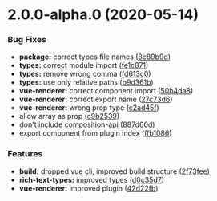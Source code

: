 # 2.0.0-alpha.0 (2020-05-14)


### Bug Fixes

* **package:** correct types file names ([8c89b9d](https://github.com/MarvinRudolph/storyblok-rich-text-renderer/commit/8c89b9dde1e87e37bc6c6c672fa96636cbffee37))
* **types:** correct module import ([fe1c871](https://github.com/MarvinRudolph/storyblok-rich-text-renderer/commit/fe1c8717fa947c975e1e5c1da0f9924a770cc133))
* **types:** remove wrong  comma ([fd613c0](https://github.com/MarvinRudolph/storyblok-rich-text-renderer/commit/fd613c006ebadf38116329866c10e385c70a57e8))
* **types:** use only relative paths ([b9d361b](https://github.com/MarvinRudolph/storyblok-rich-text-renderer/commit/b9d361bfc3e4b0b52ca4d9a36d38cdf635cb40b2))
* **vue-renderer:** correct component import ([50b4da8](https://github.com/MarvinRudolph/storyblok-rich-text-renderer/commit/50b4da87826d7855165d51a15b2b134191712a90))
* **vue-renderer:** correct export name ([27c73d6](https://github.com/MarvinRudolph/storyblok-rich-text-renderer/commit/27c73d68faec43d3c614975c581dc5a370b86ec7))
* **vue-renderer:** wrong prop type ([e2ad45f](https://github.com/MarvinRudolph/storyblok-rich-text-renderer/commit/e2ad45fcd1febfd526d5b953d0b1d5180b200442))
* allow array as prop ([c9b2539](https://github.com/MarvinRudolph/storyblok-rich-text-renderer/commit/c9b2539f35e3805c009f2ac1de2736f21cb45b69))
* don't include composition-api ([887d60d](https://github.com/MarvinRudolph/storyblok-rich-text-renderer/commit/887d60dd77189b16a8949e95bd63b4f5f3161698))
* export component from plugin index ([ffb1086](https://github.com/MarvinRudolph/storyblok-rich-text-renderer/commit/ffb1086b667753dad3d758c9c5acbf97e2cdd20d))


### Features

* **build:** dropped vue cli, improved build structure ([2f73fee](https://github.com/MarvinRudolph/storyblok-rich-text-renderer/commit/2f73feed6dc39d6dc0bc86dbad23409d7f2bddd3))
* **rich-text-types:** improved types ([d0c35d7](https://github.com/MarvinRudolph/storyblok-rich-text-renderer/commit/d0c35d7d78992c4b7456c8faaa7d43f54df974e8))
* **vue-renderer:** improved plugin ([42d22fb](https://github.com/MarvinRudolph/storyblok-rich-text-renderer/commit/42d22fb9a383468150519f23cfe3e7d853edf6d7))




